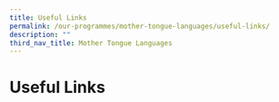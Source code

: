 ```yaml
---
title: Useful Links
permalink: /our-programmes/mother-tongue-languages/useful-links/
description: ""
third_nav_title: Mother Tongue Languages
---
```

# **Useful Links**